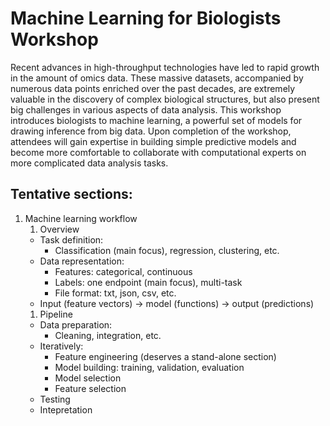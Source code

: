# Machine Learning for Biologists Workshop

Recent advances in high-throughput technologies have led to rapid growth in the amount of omics data. These massive datasets, accompanied by numerous data points enriched over the past decades, are extremely valuable in the discovery of complex biological structures, but also present big challenges in various aspects of data analysis. This workshop introduces biologists to machine learning, a powerful set of models for drawing inference from big data.  Upon completion of the workshop, attendees will gain expertise in building simple predictive models and become more comfortable to collaborate with computational experts on more complicated data analysis tasks.

## Tentative sections:

1. Machine learning workflow
   1. Overview
     * Task definition: 
       * Classification (main focus), regression, clustering, etc.
     * Data representation: 
       * Features: categorical, continuous
       * Labels: one endpoint (main focus), multi-task
       * File format: txt, json, csv, etc.
     * Input (feature vectors) -> model (functions) -> output (predictions)
   1. Pipeline
     * Data preparation:
       * Cleaning, integration, etc.
     * Iteratively:
       * Feature engineering (deserves a stand-alone section)
       * Model building: training, validation, evaluation
       * Model selection
       * Feature selection
     * Testing
     * Intepretation
 
    
